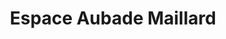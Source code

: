 ---
title: "Espace Aubade Maillard"
url: /avranches/espace-aubade-maillard/
shop: à faire soi-même
---